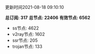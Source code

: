 更新时间2021-08-18 09:10:10

**总订阅: 317**
**总节点: 22406**
**有效节点: 6562**
- ss节点: 4622
- v2ray节点: 1602
- ssr节点: 205
- trojan节点: 133

